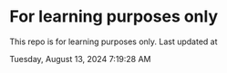 # For learning purposes only
This repo is for learning purposes only.
Last updated at

Tuesday, August 13, 2024 7:19:28 AM

